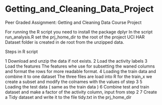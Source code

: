 # Getting_and_Cleaning_Data_Project
Peer Graded Assignment: Getting and Cleaning Data Course Project

For running the R script you need to install the package dplyr
In the script run_analysis.R set the prj_home_dir to the root of the project
UCI HAR Dataset folder is created in de root from the unzipped data.

Steps in R script

1 Download and unzip the data if not exists.
2 Load the activity labels 
3 Load the features
  The features whe use for subsetting the waned columns and format the rows for more readable format.
4 Loading the train data and combine it to one dataset
  The three files are load into R for the train_x we create a subset and modify the colnames with the values of step 3
5 Loading the test data ( same as the train data )
6 Combine test and train dataset and make a factor of the activity column, input from step 2
7 Create a Tidy dataset and write it to the file tidy.txt in the prj_home_dir
